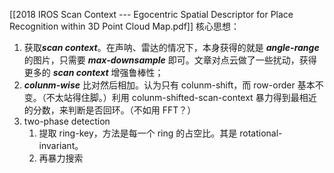 [[2018 IROS Scan Context --- Egocentric Spatial Descriptor for Place Recognition within 3D Point Cloud Map.pdf]]
核心思想：
1. 获取***scan context***。在声呐、雷达的情况下，本身获得的就是 ***angle-range*** 的图片，只需要 ***max-downsample*** 即可。文章对点云做了一些扰动，获得更多的 ***scan context*** 增强鲁棒性；
2. ***colunm-wise*** 比对然后相加。认为只有 colunm-shift，而 row-order 基本不变。（不太站得住脚。）利用 colunm-shifted-scan-context 暴力得到最相近的分数，来判断是否回环。（不如用 FFT？）
3. two-phase detection
	1. 提取 ring-key，方法是每一个 ring 的占空比。其是 rotational-invariant。
	2. 再暴力搜索